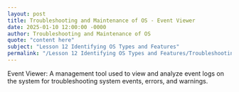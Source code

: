 ```yaml
---
layout: post
title: Troubleshooting and Maintenance of OS - Event Viewer
date: 2025-01-10 12:00:00 -0000
author: Troubleshooting and Maintenance of OS
quote: "content here"
subject: "Lesson 12 Identifying OS Types and Features"
permalink: "/Lesson 12 Identifying OS Types and Features/Troubleshooting and Maintenance of OS/Troubleshooting and Maintenance of OS - Event Viewer"
---
```


Event Viewer: A management tool used to view and analyze event logs on the system for troubleshooting system events, errors, and warnings.

